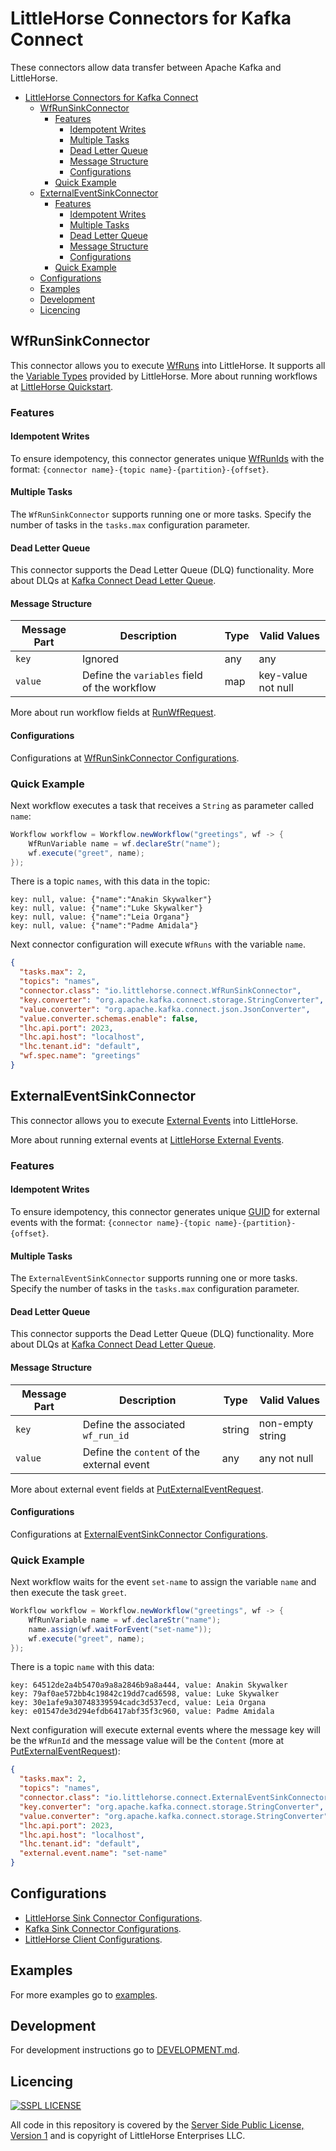 # LittleHorse Connectors for Kafka Connect

These connectors allow data transfer between Apache Kafka and LittleHorse.

<!-- TOC -->
* [LittleHorse Connectors for Kafka Connect](#littlehorse-connectors-for-kafka-connect)
  * [WfRunSinkConnector](#wfrunsinkconnector)
    * [Features](#features)
      * [Idempotent Writes](#idempotent-writes)
      * [Multiple Tasks](#multiple-tasks)
      * [Dead Letter Queue](#dead-letter-queue)
      * [Message Structure](#message-structure)
      * [Configurations](#configurations)
    * [Quick Example](#quick-example)
  * [ExternalEventSinkConnector](#externaleventsinkconnector)
    * [Features](#features-1)
      * [Idempotent Writes](#idempotent-writes-1)
      * [Multiple Tasks](#multiple-tasks-1)
      * [Dead Letter Queue](#dead-letter-queue-1)
      * [Message Structure](#message-structure-1)
      * [Configurations](#configurations-1)
    * [Quick Example](#quick-example-1)
  * [Configurations](#configurations-2)
  * [Examples](#examples)
  * [Development](#development)
  * [Licencing](#licencing)
<!-- TOC -->

## WfRunSinkConnector

This connector allows you to execute [WfRuns](https://littlehorse.io/docs/server/concepts/workflows#the-wfrun) into LittleHorse.
It supports all the [Variable Types](https://littlehorse.io/docs/server/concepts/variables) provided by LittleHorse.
More about running workflows at [LittleHorse Quickstart](https://littlehorse.io/docs/server/getting-started/quickstart).

### Features

#### Idempotent Writes

To ensure idempotency, this connector generates unique [WfRunIds](https://littlehorse.io/docs/server/developer-guide/grpc/running-workflows#passing-the-id)
with the format: `{connector name}-{topic name}-{partition}-{offset}`.

#### Multiple Tasks

The `WfRunSinkConnector` supports running one or more tasks.
Specify the number of tasks in the `tasks.max` configuration parameter.

#### Dead Letter Queue

This connector supports the Dead Letter Queue (DLQ) functionality.
More about DLQs at [Kafka Connect Dead Letter Queue](https://docs.confluent.io/platform/current/connect/index.html#dead-letter-queue).

#### Message Structure

| Message Part | Description                                  | Type | Valid Values       |
|--------------|----------------------------------------------|------|--------------------|
| `key`        | Ignored                                      | any  | any                |
| `value`      | Define the `variables` field of the workflow | map  | key-value not null |

More about run workflow fields at [RunWfRequest](https://littlehorse.io/docs/server/api#runwfrequest).

#### Configurations

Configurations at [WfRunSinkConnector Configurations](CONFIGURATIONS.md#wfrunsinkconnector-configurations).

### Quick Example

Next workflow executes a task that receives a `String` as parameter called `name`:

```java
Workflow workflow = Workflow.newWorkflow("greetings", wf -> {
    WfRunVariable name = wf.declareStr("name");
    wf.execute("greet", name);
});
```

There is a topic `names`, with this data in the topic:

```text
key: null, value: {"name":"Anakin Skywalker"}
key: null, value: {"name":"Luke Skywalker"}
key: null, value: {"name":"Leia Organa"}
key: null, value: {"name":"Padme Amidala"}
```

Next connector configuration will execute `WfRuns` with the variable `name`.

```json
{
  "tasks.max": 2,
  "topics": "names",
  "connector.class": "io.littlehorse.connect.WfRunSinkConnector",
  "key.converter": "org.apache.kafka.connect.storage.StringConverter",
  "value.converter": "org.apache.kafka.connect.json.JsonConverter",
  "value.converter.schemas.enable": false,
  "lhc.api.port": 2023,
  "lhc.api.host": "localhost",
  "lhc.tenant.id": "default",
  "wf.spec.name": "greetings"
}
```

## ExternalEventSinkConnector

This connector allows you to execute [External Events](https://littlehorse.io/docs/server/concepts/external-events) into LittleHorse.

More about running external events at [LittleHorse External Events](https://littlehorse.io/docs/server/concepts/external-events).

### Features

#### Idempotent Writes

To ensure idempotency, this connector generates unique [GUID](https://littlehorse.io/docs/server/concepts/external-events#posting-externalevents)
for external events with the format: `{connector name}-{topic name}-{partition}-{offset}`.

#### Multiple Tasks

The `ExternalEventSinkConnector` supports running one or more tasks.
Specify the number of tasks in the `tasks.max` configuration parameter.

#### Dead Letter Queue

This connector supports the Dead Letter Queue (DLQ) functionality.
More about DLQs at [Kafka Connect Dead Letter Queue](https://docs.confluent.io/platform/current/connect/index.html#dead-letter-queue).

#### Message Structure

| Message Part | Description                                | Type   | Valid Values     |
|--------------|--------------------------------------------|--------|------------------|
| `key`        | Define the associated `wf_run_id`          | string | non-empty string |
| `value`      | Define the `content` of the external event | any    | any not null     |

More about external event fields at [PutExternalEventRequest](https://littlehorse.io/docs/server/api#putexternaleventrequest).

#### Configurations

Configurations at [ExternalEventSinkConnector Configurations](CONFIGURATIONS.md#externaleventsinkconnector-configurations).

### Quick Example

Next workflow waits for the event `set-name` to assign the variable `name` and then execute the task `greet`.

```java
Workflow workflow = Workflow.newWorkflow("greetings", wf -> {
    WfRunVariable name = wf.declareStr("name");
    name.assign(wf.waitForEvent("set-name"));
    wf.execute("greet", name);
});
```

There is a topic `name` with this data:

```text
key: 64512de2a4b5470a9a8a2846b9a8a444, value: Anakin Skywalker
key: 79af0ae572bb4c19842c19dd7cad6598, value: Luke Skywalker
key: 30e1afe9a30748339594cadc3d537ecd, value: Leia Organa
key: e01547de3d294efdb6417abf35f3c960, value: Padme Amidala
```

Next configuration will execute external events where the message key will be the `WfRunId` and
the message value will be the `Content` (more at [PutExternalEventRequest](https://littlehorse.io/docs/server/api#putexternaleventrequest)):

```json
{
  "tasks.max": 2,
  "topics": "names",
  "connector.class": "io.littlehorse.connect.ExternalEventSinkConnector",
  "key.converter": "org.apache.kafka.connect.storage.StringConverter",
  "value.converter": "org.apache.kafka.connect.storage.StringConverter",
  "lhc.api.port": 2023,
  "lhc.api.host": "localhost",
  "lhc.tenant.id": "default",
  "external.event.name": "set-name"
}
```

## Configurations

- [LittleHorse Sink Connector Configurations](CONFIGURATIONS.md).
- [Kafka Sink Connector Configurations](https://docs.confluent.io/platform/current/installation/configuration/connect/sink-connect-configs.html).
- [LittleHorse Client Configurations](https://littlehorse.io/docs/server/developer-guide/client-configuration#client-config-options).

## Examples

For more examples go to [examples](examples).

## Development

For development instructions go to [DEVELOPMENT.md](DEVELOPMENT.md).

## Licencing

<a href="https://spdx.org/licenses/SSPL-1.0.html"><img alt="SSPL LICENSE" src="https://img.shields.io/badge/covered%20by-SSPL%201.0-blue"></a>

All code in this repository is covered by the [Server Side Public License, Version 1](https://spdx.org/licenses/SSPL-1.0.html) and is copyright of LittleHorse Enterprises LLC.
